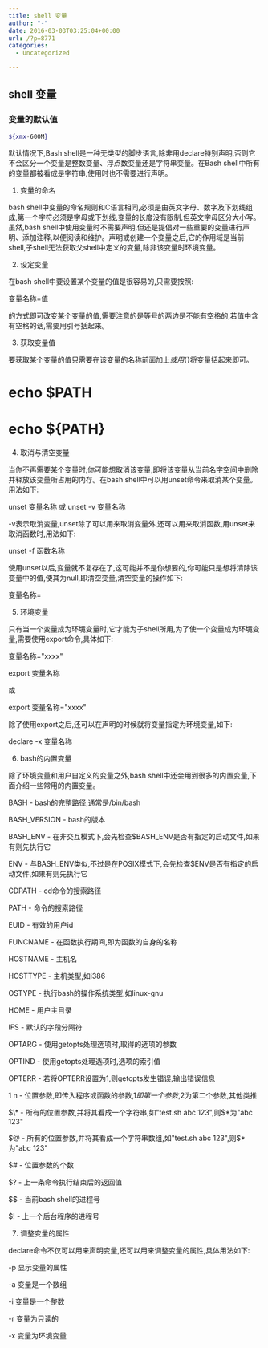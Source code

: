 ```yaml
---
title: shell 变量
author: "-"
date: 2016-03-03T03:25:04+00:00
url: /?p=8771
categories:
  - Uncategorized

---
```

## shell 变量
### 变量的默认值

```bash
${xmx-600M}
```

默认情况下,Bash shell是一种无类型的脚步语言,除非用declare特别声明,否则它不会区分一个变量是整数变量、浮点数变量还是字符串变量。在Bash shell中所有的变量都被看成是字符串,使用时也不需要进行声明。
  
1. 变量的命名

bash shell中变量的命名规则和C语言相同,必须是由英文字母、数字及下划线组成,第一个字符必须是字母或下划线,变量的长度没有限制,但英文字母区分大小写。虽然,bash shell中使用变量时不需要声明,但还是提倡对一些重要的变量进行声明、添加注释,以便阅读和维护。声明或创建一个变量之后,它的作用域是当前shell,子shell无法获取父shell中定义的变量,除非该变量时环境变量。

2. 设定变量

在bash shell中要设置某个变量的值是很容易的,只需要按照: 

变量名称=值

的方式即可改变某个变量的值,需要注意的是等号的两边是不能有空格的,若值中含有空格的话,需要用引号括起来。

3. 获取变量值

要获取某个变量的值只需要在该变量的名称前面加上$或用${}将变量括起来即可。

# echo $PATH

# echo ${PATH}

4. 取消与清空变量

当你不再需要某个变量时,你可能想取消该变量,即将该变量从当前名字空间中删除并释放该变量所占用的内存。在bash shell中可以用unset命令来取消某个变量。用法如下:

unset 变量名称 或 unset -v 变量名称

-v表示取消变量,unset除了可以用来取消变量外,还可以用来取消函数,用unset来取消函数时,用法如下: 

unset -f 函数名称

使用unset以后,变量就不复存在了,这可能并不是你想要的,你可能只是想将清除该变量中的值,使其为null,即清空变量,清空变量的操作如下: 

变量名称=

5. 环境变量

只有当一个变量成为环境变量时,它才能为子shell所用,为了使一个变量成为环境变量,需要使用export命令,具体如下: 

变量名称="xxxx"

export 变量名称

或

export 变量名称="xxxx"

除了使用export之后,还可以在声明的时候就将变量指定为环境变量,如下: 

declare -x 变量名称

 

6. bash的内置变量

除了环境变量和用户自定义的变量之外,bash shell中还会用到很多的内置变量,下面介绍一些常用的内置变量。

BASH - bash的完整路径,通常是/bin/bash

BASH_VERSION - bash的版本

BASH_ENV - 在非交互模式下,会先检查$BASH_ENV是否有指定的启动文件,如果有则先执行它

ENV - 与BASH_ENV类似,不过是在POSIX模式下,会先检查$ENV是否有指定的启动文件,如果有则先执行它

CDPATH - cd命令的搜索路径

PATH - 命令的搜索路径

EUID - 有效的用户id

FUNCNAME - 在函数执行期间,即为函数的自身的名称

HOSTNAME - 主机名

HOSTTYPE - 主机类型,如i386

OSTYPE - 执行bash的操作系统类型,如linux-gnu

HOME - 用户主目录

IFS  -  默认的字段分隔符

OPTARG - 使用getopts处理选项时,取得的选项的参数

 

OPTIND - 使用getopts处理选项时,选项的索引值

OPTERR - 若将OPTERR设置为1,则getopts发生错误,输出错误信息

$1~$n - 位置参数,即传入程序或函数的参数,$1即第一个参数,$2为第二个参数,其他类推

$\* -   所有的位置参数,并将其看成一个字符串,如"test.sh abc 123",则$\*为"abc 123"

$@ -  所有的位置参数,并将其看成一个字符串数组,如"test.sh abc 123",则$*为"abc 123"

$# -  位置参数的个数

$? -  上一条命令执行结束后的返回值

$$ -  当前bash shell的进程号

$! -  上一个后台程序的进程号

 

7. 调整变量的属性

declare命令不仅可以用来声明变量,还可以用来调整变量的属性,具体用法如下: 

-p  显示变量的属性

-a  变量是一个数组

-i   变量是一个整数

-r  变量为只读的

-x  变量为环境变量